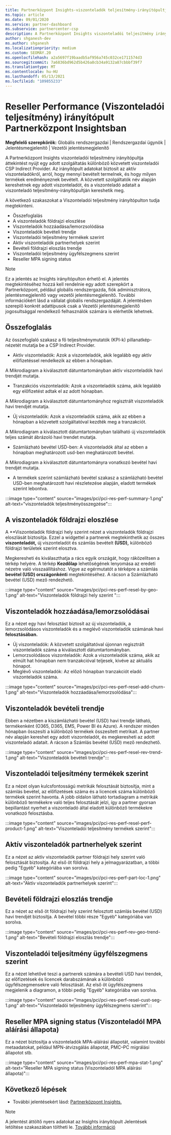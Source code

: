 ```yaml
---
title: Partnerközpont Insights-viszonteladók teljesítmény-irányítópultja
ms.topic: article
ms.date: 09/01/2020
ms.service: partner-dashboard
ms.subservice: partnercenter-csp
description: A Partnerközpont Insights viszonteladói teljesítmény irányítópultja áttekintést nyújt egy adott szolgáltatás különböző közvetett viszonteladói CSP Indirect Provider.
author: shganesh-dev
ms.author: shganesh
ms.localizationpriority: medium
ms.custom: SEOMAY.20
ms.openlocfilehash: a2a5697f19baadb5af956a745c032ce1711574d3
ms.sourcegitcommit: 7a6836bd962d5b426a8cb34a9132a87cbbbf39f7
ms.translationtype: MT
ms.contentlocale: hu-HU
ms.lasthandoff: 05/13/2021
ms.locfileid: "109855233"
---
```

# <a name="reseller-performance-dashboard-in-partner-center-insights"></a>Reseller Performance (Viszonteladói teljesítmény) irányítópult Partnerközpont Insightsban

**Megfelelő szerepkörök:** Globális rendszergazdai | Rendszergazdai ügynök | Jelentésmegjelenítő | Vezetői jelentésmegjelenítő

A Partnerközpont Insights viszonteladói teljesítmény irányítópultja áttekintést nyújt egy adott szolgáltatás különböző közvetett viszonteladói CSP Indirect Provider. Az irányítópult adatokat biztosít az aktív viszonteladókról, arról, hogy mennyi bevételt termelnek, és hogy milyen termékek eredményeznek bevételt. A közvetett szolgáltatók név alapján kereshetnek egy adott viszonteladót, és a viszonteladó adatait a viszonteladó teljesítmény-irányítópultján kereshetik meg.

A következő szakaszokat a Viszonteladói teljesítmény irányítópulton tudja megtekinteni.

- Összefoglalás
- A viszonteladók földrajzi eloszlése
- Viszonteladók hozzáadása/lemorzsolódása 
- Viszonteladók bevételi trendje 
- Viszonteladói teljesítmény termékek szerint
- Aktív viszonteladók partnerhelyek szerint
- Bevételi földrajzi eloszlás trendje
- Viszonteladói teljesítmény ügyfélszegmens szerint
- Reseller MPA signing status

 > [!NOTE]
 > Ez a jelentés az Insights irányítópulton érhető el. A jelentés megtekintéséhez hozzá kell rendelnie egy adott szerepkört a Partnerközpont, például globális rendszergazda, fiók adminisztrátora, jelentésmegjelenítő vagy vezetői jelentésmegjelenítő. További információkért lásd a vállalat globális rendszergazdáját. A jelentésben szereplő konkrét adattípusok csak a Vezetői jelentésmegjelenítő jogosultsággal rendelkező felhasználók számára is elérhetők lehetnek.

## <a name="summary"></a>Összefoglalás

Az összefoglaló szakasz a fő teljesítménymutatók (KPI-k) pillanatkép-nézetét mutatja be a CSP Indirect Provider.

- Aktív viszonteladók: Azok a viszonteladók, akik legalább egy aktív előfizetéssel rendelkezik az ebben a hónapban.

A Mikrodiagram a kiválasztott dátumtartományban aktív viszonteladók havi trendjét mutatja.

- Tranzakciós viszonteladók: Azok a viszonteladók száma, akik legalább egy előfizetést adtak el az adott hónapban. 

A Mikrodiagram a kiválasztott dátumtartományhoz regisztrált viszonteladók havi trendjét mutatja.

- Új viszonteladók: Azok a viszonteladók száma, akik az ebben a hónapban a közvetett szolgáltatóval kezdték meg a tranzakciót. 

A Mikrodiagram a kiválasztott dátumtartományban található új viszonteladók teljes számát ábrázoló havi trendet mutatja.

- Számlázható bevétel USD-ben: A viszonteladók által az ebben a hónapban meghatározott usd-ben meghatározott bevétel. 

A Mikrodiagram a kiválasztott dátumtartományra vonatkozó bevétel havi trendjét mutatja.

- A termékek szerint számlázható bevétel szakasz a számlázható bevétel USD-ben meghatározott havi részletezése alapján, eladott termékek szerint lebontva. 

:::image type="content" source="images/pci/pci-res-perf-summary-1.png" alt-text="viszonteladók teljesítményösszegzése":::

## <a name="geographical-spread-of-resellers"></a>A viszonteladók földrajzi eloszlése

A **Viszonteladók földrajzi hely szerint nézet a viszonteladók földrajzi eloszlását biztosítja. Ezzel a widgettel a partnerek megtekinthetik az összes **viszonteladót,** új viszonteladót és számlás bevételt **(USD),** különböző földrajzi területek szerint elosztva.

Megkeresheti és kiválaszthatja a rács egyik országát, hogy ráközelítsen a térkép helyére. A térkép **Kezdőlap** lehetőségének lenyomása az eredeti nézetre való visszaállításhoz. Vigye az egérmutatót a térképre a számlás **bevétel (USD) országonkénti** megtekintéséhez. A rácson a Számlázható bevétel (USD) mező rendezhető.

:::image type="content" source="images/pci/pci-res-perf-resel-by-geo-1.png" alt-text="Viszonteladók földrajzi hely szerint ":::

## <a name="resellers-addchurns"></a>Viszonteladók hozzáadása/lemorzsolódásai

Ez a nézet egy havi felosztást biztosít az új viszonteladók, a lemorzsolódásos viszonteladók és a meglévő viszonteladók számának havi **felosztásában.** 

- Új viszonteladók: A közvetett szolgáltatóval újonnan regisztrált viszonteladók száma a kiválasztott dátumtartományban.
- Lemorzsolódásos viszonteladók: Azok a viszonteladók száma, akik az elmúlt hat hónapban nem tranzakcióval teljesek, kivéve az aktuális hónapot.
- Meglévő viszonteladók: Az előző hónapban tranzakciót eladó viszonteladók száma.

:::image type="content" source="images/pci/pci-res-perf-resel-add-churn-1.png" alt-text="Viszonteladók hozzáadása/lemorzsolódása":::

## <a name="resellers-revenue-trend"></a>Viszonteladók bevételi trendje 

Ebben a nézetben a kiszámlázható bevétel (USD) havi trendje látható, termékenként (O365, D365, EMS, Power BI és Azure). A rendszer minden hónapban összesíti a különböző termékek összesített metrikait. A partner név alapján kereshet egy adott viszonteladót, és megkeresheti az adott viszonteladó adatait. A rácson a Számlás bevétel (USD) mező rendezhető.

:::image type="content" source="images/pci/pci-res-perf-resel-rev-trend-1.png" alt-text="Viszonteladók bevételi trendje":::

## <a name="reseller-performance-by-products"></a>Viszonteladói teljesítmény termékek szerint

Ez a nézet olyan kulcsfontosságú metrikák felosztását biztosítja, mint a számlás bevétel, az előfizetések száma és a licencek száma különböző termékek szerint havonta. A jobb oldalon látható tortadiagram a metrikák különböző termékekre való teljes felosztását jelzi, így a partner gyorsan bepillantást nyerhet a viszonteladó által eladott különböző termékekre vonatkozó felosztásba.

:::image type="content" source="images/pci/pci-res-perf-resel-perf-product-1.png" alt-text="Viszonteladói teljesítmény termékek szerint":::

## <a name="active-resellers-by-partner-locations"></a>Aktív viszonteladók partnerhelyek szerint

Ez a nézet az aktív viszonteladók partner földrajzi hely szerint való felosztását biztosítja. Az első öt földrajzi hely a jelmagyarázatban, a többi pedig "Egyéb" kategóriába van sorolva.

:::image type="content" source="images/pci/pci-res-perf-part-loc-1.png" alt-text="Aktív viszonteladók partnerhelyek szerint":::

## <a name="revenue-geo-distribution-trend"></a>Bevételi földrajzi eloszlás trendje

Ez a nézet az első öt földrajzi hely szerint felosztott számlás bevétel (USD) havi trendjét biztosítja.  A bevétel többi része "Egyéb" kategóriába van sorolva.

:::image type="content" source="images/pci/pci-res-perf-rev-geo-trend-1.png" alt-text="Bevételi földrajzi eloszlás trendje":::

## <a name="reseller-performance-by-customer-segment"></a>Viszonteladói teljesítmény ügyfélszegmens szerint

Ez a nézet lehetővé teszi a partnerek számára a bevételi USD havi trendek, az előfizetések és licencek darabszámának a különböző ügyfélszegmensekre való felosztását. Az első öt ügyfélszegmens megjelenik a diagramon, a többi pedig "Egyéb" kategóriába van sorolva.

:::image type="content" source="images/pci/pci-res-perf-resel-cust-seg-1.png" alt-text="Viszonteladói teljesítmény ügyfélszegmens szerint":::

## <a name="reseller-mpa-signing-status"></a>Reseller MPA signing status (ViszonteladóI MPA aláírási állapota)

Ez a nézet biztosítja a viszonteladók MPA-aláírási állapotát, valamint további metaadatokat, például MPN-átvizsgálás állapotát, PMC–PC migrálási állapotot stb.

:::image type="content" source="images/pci/pci-res-perf-mpa-stat-1.png" alt-text="Reseller MPA signing status (ViszonteladóI MPA aláírási állapota)":::

## <a name="next-steps"></a>Következő lépések

- További jelentésekért lásd: [Partnerközpont Insights.](partner-center-insights.md)

>[!NOTE] 
> A jelentést áttöltő nyers adatokat az Insights irányítópult Jelentések letöltése szakaszában töltheti le. [További információ](pci-download-reports.md) 
